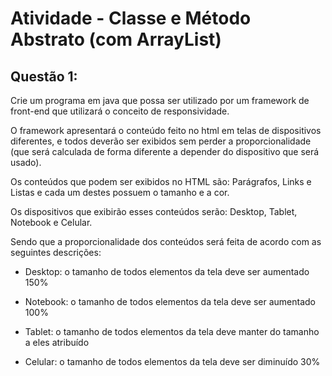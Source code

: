 ﻿# Atividade  - Classe e Método Abstrato (com ArrayList)  

## Questão 1:  

Crie um programa em java que possa ser utilizado por um framework de front-end que utilizará o conceito de responsividade.  

O framework apresentará o conteúdo feito no html em telas de dispositivos diferentes, e todos deverão ser exibidos sem perder a proporcionalidade (que será calculada de forma diferente a depender do dispositivo que será usado).  

Os conteúdos que podem ser exibidos no HTML são: Parágrafos, Links e Listas e cada um destes possuem o tamanho e a cor.  

Os dispositivos que exibirão esses conteúdos serão: Desktop, Tablet, Notebook e Celular.  

Sendo que a proporcionalidade dos conteúdos será feita de acordo com as seguintes descrições:  

* Desktop: o tamanho de todos elementos da tela deve ser aumentado 150%  

* Notebook: o tamanho de todos elementos da tela deve ser aumentado 100%  

* Tablet: o tamanho de todos elementos da tela deve manter do tamanho a eles atribuído  

* Celular: o tamanho de todos elementos da tela deve ser diminuído 30%  
